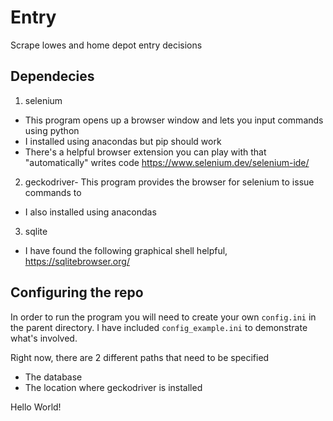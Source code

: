 # Entry
Scrape lowes and home depot entry decisions


## Dependecies
1. selenium
* This program opens up a browser window and lets you input commands using python
* I installed using anacondas but pip should work
* There's a helpful browser extension you can play with that "automatically" writes code
https://www.selenium.dev/selenium-ide/

2. geckodriver- This program provides the browser for selenium to issue commands to
* I also installed using anacondas

3. sqlite 
* I have found the following graphical shell helpful, https://sqlitebrowser.org/

## Configuring the repo
In order to run the program you will need to create your own `config.ini` in the parent directory. I have included `config_example.ini` to demonstrate what's involved.

Right now, there are 2 different paths that need to be specified
* The database
* The location where geckodriver is installed

Hello World!